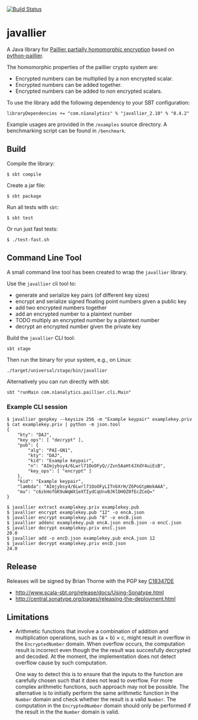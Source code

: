 [![Build Status](https://travis-ci.org/NICTA/javallier.svg?branch=master)](https://travis-ci.org/NICTA/javallier)

# javallier

A Java library for [Paillier partially homomorphic encryption](https://en.wikipedia.org/wiki/Paillier_cryptosystem)
based on [python-paillier](https://github.com/NICTA/python-paillier).

The homomorphic properties of the paillier crypto system are:

- Encrypted numbers can be multiplied by a non encrypted scalar.
- Encrypted numbers can be added together.
- Encrypted numbers can be added to non encrypted scalars.


To use the library add the following dependency to your SBT configuration:

    libraryDependencies += "com.n1analytics" % "javallier_2.10" % "0.4.2"


Example usages are provided in the `/examples` source directory. A benchmarking script
can be found in `/benchmark`.


## Build


Compile the library:

    $ sbt compile
    
Create a jar file:

    $ sbt package
    

Run all tests with `sbt`:

    $ sbt test
    
Or run just fast tests:

    $ ./test-fast.sh

## Command Line Tool

A small command line tool has been created to wrap the `javallier` library.

Use the `javallier` cli tool to:

- generate and serialize key pairs (of different key sizes)
- encrypt and serialize signed floating point numbers given a public key
- add two encrypted numbers together
- add an encrypted number to a plaintext number
- TODO multiply an encrypted number by a plaintext number
- decrypt an encrypted number given the private key


Build the `javallier` CLI tool:

    sbt stage

Then run the binary for your system, e.g., on Linux:

    ./target/universal/stage/bin/javallier


Alternatively you can run directly with sbt:

    sbt "runMain com.n1analytics.paillier.cli.Main"


### Example CLI session

    $ javallier genpkey --keysize 256 -m "Example keypair" examplekey.priv
    $ cat examplekey.priv | python -m json.tool
    {
        "kty": "DAJ",
        "key_ops": [ "decrypt" ],
        "pub": {
            "alg": "PAI-GN1",
            "kty": "DAJ",
            "kid": "Example keypair",
            "n": "AImjybsy4/6Lwrl71OoOFyQ//Zvn5AaHt4JXdY4uiEsB",
            "key_ops": [ "encrypt" ]
        },
        "kid": "Example keypair",
        "lambda": "AImjybsy4/6Lwrl71OoOFyLITnbXrH/Z6PoGtpWokAAA",
        "mu": "c6zkHofGK9uWqWX1eXTIydCqUnvBJKlDHOZ0fEcZCeQ="
    }

    $ javallier extract examplekey.priv examplekey.pub
    $ javallier encrypt examplekey.pub "12" -o encA.json
    $ javallier encrypt examplekey.pub "8" -o encB.json
    $ javallier addenc examplekey.pub encA.json encB.json -o encC.json
    $ javallier decrypt examplekey.priv encC.json
    20.0
    $ javallier add -o encD.json examplekey.pub encA.json 12
    $ javallier decrypt examplekey.priv encD.json
    24.0

Release
-------

Releases will be signed by Brian Thorne with the PGP key
[C18347DE](https://pgp.mit.edu/pks/lookup?op=vindex&search=0x22ADF3BFC18347DE)

* http://www.scala-sbt.org/release/docs/Using-Sonatype.html
* http://central.sonatype.org/pages/releasing-the-deployment.html


Limitations
-----------

*   Arithmetic functions that involve a combination of addition and multiplication operations, such as 
    (a + b) &times; c, might result in overflow in the `EncryptedNumber` domain. When overflow occurs, the computation 
    result is incorrect even though the the result was succesfully decrypted and decoded. At the moment, the 
    implementation does not detect overflow cause by such computation. 
    
    One way to detect this is to ensure that the inputs to the function are carefully chosen such that it does not 
    lead to overflow. For more complex arithmetic functions, such approach may not be possible. The alternative is to 
    initially perform the same arithmetic function in the `Number` domain and check whether the result is a valid 
    `Number`. The computation in the `EncryptedNumber` domain should only be performed if the result in the  the 
    `Number` domain is valid.
